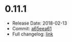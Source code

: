 # 0.11.1
  - Release Date: 2018-02-13
  - Commit: [a65eea61](https://github.com/OpenSpace/OpenSpace/commit/a65eea61a1b8807ce3d69e9925e75f8e3dfb085d)
  - Full changelog: [link](https://github.com/OpenSpace/OpenSpace/releases/tag/releases%2Fv0.11.1)
